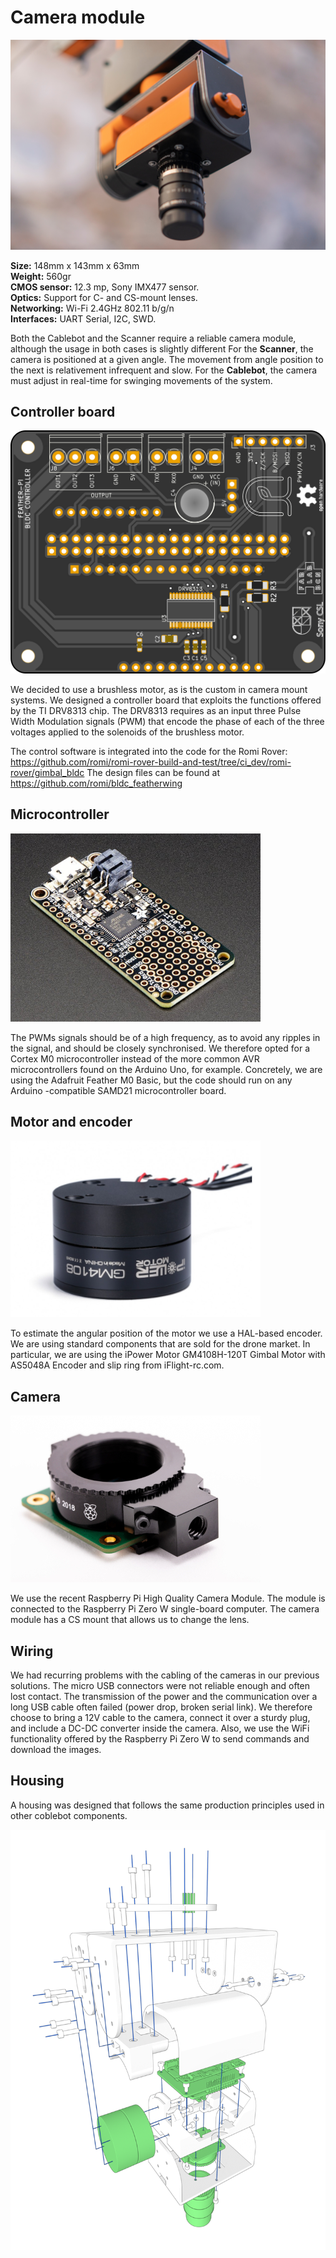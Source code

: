 # Camera module

![](/assets/images/farmersDashboard/CAMM.jpg)

**Size:** 148mm x 143mm x 63mm  
**Weight:** 560gr  
**CMOS sensor:** 12.3 mp, Sony IMX477 sensor.  
**Optics:** Support for C- and CS-mount lenses.  
**Networking:** Wi-Fi 2.4GHz 802.11 b/g/n  
**Interfaces:** UART Serial, I2C, SWD.  


Both the Cablebot and the Scanner require a reliable camera module, although the usage in both cases is slightly different
For the **Scanner**, the camera is positioned at a given angle. The movement from angle position to the next is relativement infrequent and slow.
For the **Cablebot**, the camera must adjust in real-time for swinging movements of the system.

## Controller board
![](/assets/images/farmersDashboard/cablebot_camera_components.png)

We decided to use a brushless motor, as is the custom in camera mount systems. We designed a controller board that exploits the functions offered by the TI DRV8313 chip. The DRV8313 requires as an input three Pulse Width Modulation signals (PWM) that encode the phase of each of the three voltages applied to the solenoids of the brushless motor. 

The control software is integrated into the code for the Romi Rover: https://github.com/romi/romi-rover-build-and-test/tree/ci_dev/romi-rover/gimbal_bldc 
The design files can be found at https://github.com/romi/bldc_featherwing 

## Microcontroller

![](/assets/images/farmersDashboard/feather-m0.png)

The PWMs signals should be of a high frequency, as to avoid any ripples in the signal, and should be closely synchronised. We therefore opted for a Cortex M0 microcontroller instead of the more common AVR microcontrollers found on the Arduino Uno, for example. Concretely, we are using  the Adafruit Feather M0 Basic, but the code should run on any Arduino -compatible SAMD21 microcontroller board.

## Motor and encoder

![](/assets/images/farmersDashboard/camera-motor.png)

To estimate the angular position of the motor we use a HAL-based encoder. We are using standard components that are sold for the drone market. In particular,   we are using the iPower Motor GM4108H-120T Gimbal Motor with AS5048A Encoder and slip ring from iFlight-rc.com.

## Camera

![](/assets/images/farmersDashboard/hq-raspicam.jpg)

We use the recent Raspberry Pi High Quality Camera Module. The module is connected to the Raspberry Pi Zero W single-board computer. The camera module has a CS mount that allows us to change the lens.

## Wiring
We had recurring problems with the cabling of the cameras in our previous solutions. The micro USB connectors were not reliable enough and often lost contact. The transmission of the power and the communication over a long USB cable often failed (power drop, broken serial link). We therefore choose to bring a 12V cable to the camera, connect it over a sturdy plug, and include a DC-DC converter inside the camera. Also, we use the WiFi functionality offered by the Raspberry Pi Zero W to send commands and download the images.

## Housing

A housing was designed that follows the same production principles used in other coblebot components.

![](/assets/images/farmersDashboard/despiece_CAMM.png)

